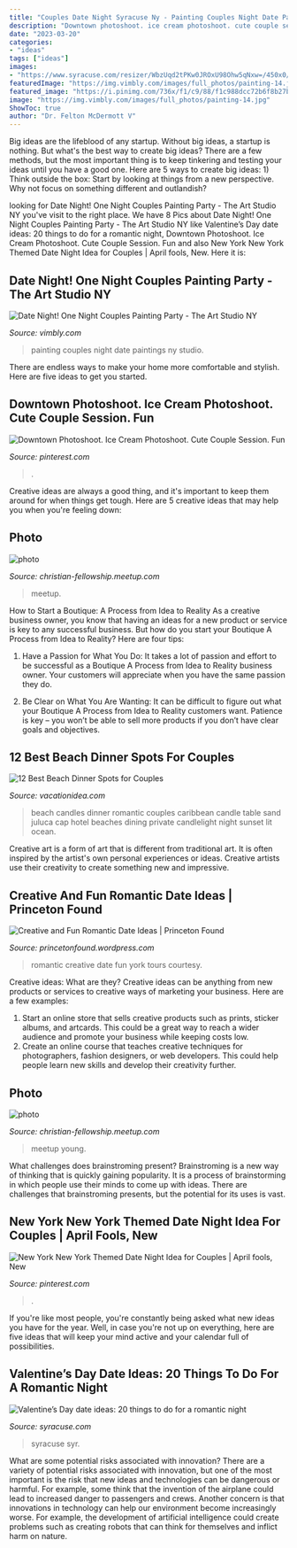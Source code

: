 ```yaml
---
title: "Couples Date Night Syracuse Ny - Painting Couples Night Date Paintings Ny Studio"
description: "Downtown photoshoot. ice cream photoshoot. cute couple session. fun"
date: "2023-03-20"
categories:
- "ideas"
tags: ["ideas"]
images:
- "https://www.syracuse.com/resizer/WbzUqd2tPKw0JROxU98Ohw5qNxw=/450x0/smart/arc-anglerfish-arc2-prod-advancelocal.s3.amazonaws.com/public/PYDTCXXBABFMLCR3XP2MD2FEG4.JPG"
featuredImage: "https://img.vimbly.com/images/full_photos/painting-14.jpg"
featured_image: "https://i.pinimg.com/736x/f1/c9/88/f1c988dcc72b6f8b27b90ae9e0c40d69.jpg"
image: "https://img.vimbly.com/images/full_photos/painting-14.jpg"
ShowToc: true
author: "Dr. Felton McDermott V"
---
```



Big ideas are the lifeblood of any startup. Without big ideas, a startup is nothing. But what's the best way to create big ideas? There are a few methods, but the most important thing is to keep tinkering and testing your ideas until you have a good one. Here are 5 ways to create big ideas: 1) Think outside the box: Start by looking at things from a new perspective. Why not focus on something different and outlandish?

	

		
looking for Date Night! One Night Couples Painting Party - The Art Studio NY you've visit to the right place. We have 8 Pics about Date Night! One Night Couples Painting Party - The Art Studio NY like Valentine’s Day date ideas: 20 things to do for a romantic night, Downtown Photoshoot. Ice Cream Photoshoot. Cute Couple Session. Fun and also New York New York Themed Date Night Idea for Couples | April fools, New. Here it is:
		
    
## Date Night! One Night Couples Painting Party - The Art Studio NY

<img loading=lazy src="https://img.vimbly.com/images/full_photos/painting-14.jpg" onerror="this.onerror=null;this.src='https://tse2.mm.bing.net/th?id=OIP.CU5plIcX61rv2B7Yi4xlnQHaE8&amp;pid=15.1';" alt="Date Night! One Night Couples Painting Party - The Art Studio NY">

_Source: vimbly.com_

>painting couples night date paintings ny studio. 

	

There are endless ways to make your home more comfortable and stylish. Here are five ideas to get you started.

    
## Downtown Photoshoot. Ice Cream Photoshoot. Cute Couple Session. Fun

<img loading=lazy src="https://i.pinimg.com/736x/f1/c9/88/f1c988dcc72b6f8b27b90ae9e0c40d69.jpg" onerror="this.onerror=null;this.src='https://tse4.mm.bing.net/th?id=OIP.BmCcjuRu3x1zsmrOsf01TwHaLH&amp;pid=15.1';" alt="Downtown Photoshoot. Ice Cream Photoshoot. Cute Couple Session. Fun">

_Source: pinterest.com_

>. 

	

Creative ideas are always a good thing, and it's important to keep them around for when things get tough. Here are 5 creative ideas that may help you when you're feeling down: 

    
## Photo

<img loading=lazy src="http://photos3.meetupstatic.com/photos/event/2/9/4/c/global_320050572.jpeg" onerror="this.onerror=null;this.src='https://tse3.mm.bing.net/th?id=OIP.eI6q-Jn0eB8CEr0hZVPe5wAAAA&amp;pid=15.1';" alt="photo">

_Source: christian-fellowship.meetup.com_

>meetup. 

	

How to Start a Boutique: A Process from Idea to Reality
As a creative business owner, you know that having an ideas for a new product or service is key to any successful business. But how do you start your Boutique A Process from Idea to Reality? Here are four tips:
1. Have a Passion for What You Do: It takes a lot of passion and effort to be successful as a Boutique A Process from Idea to Reality business owner. Your customers will appreciate when you have the same passion they do.

2. Be Clear on What You Are Wanting: It can be difficult to figure out what your Boutique A Process from Idea to Reality customers want. Patience is key – you won’t be able to sell more products if you don’t have clear goals and objectives.


    
## 12 Best Beach Dinner Spots For Couples

<img loading=lazy src="http://vacationidea.com/pix/img25Hy8R/beaches/awe2_candles_on_the_beach_in_the_ca_4431_mobi.jpg" onerror="this.onerror=null;this.src='https://tse3.mm.bing.net/th?id=OIP.eswcih-5rrOfyBMx14Tb1wHaE7&amp;pid=15.1';" alt="12 Best Beach Dinner Spots for Couples">

_Source: vacationidea.com_

>beach candles dinner romantic couples caribbean candle table sand juluca cap hotel beaches dining private candlelight night sunset lit ocean. 

	

Creative art is a form of art that is different from traditional art. It is often inspired by the artist's own personal experiences or ideas. Creative artists use their creativity to create something new and impressive.

    
## Creative And Fun Romantic Date Ideas | Princeton Found

<img loading=lazy src="https://i1.wp.com/images.v2.reserve123.com/product/15404-2.jpg" onerror="this.onerror=null;this.src='https://tse1.mm.bing.net/th?id=OIP.EgOVUqQSeO6Zg81XhmlwgAHaFF&amp;pid=15.1';" alt="Creative and Fun Romantic Date Ideas | Princeton Found">

_Source: princetonfound.wordpress.com_

>romantic creative date fun york tours courtesy. 

	

Creative ideas: What are they?
Creative ideas can be anything from new products or services to creative ways of marketing your business. Here are a few examples:
1. Start an online store that sells creative products such as prints, sticker albums, and artcards. This could be a great way to reach a wider audience and promote your business while keeping costs low.
2. Create an online course that teaches creative techniques for photographers, fashion designers, or web developers. This could help people learn new skills and develop their creativity further.

    
## Photo

<img loading=lazy src="http://photos3.meetupstatic.com/photos/event/2/b/f/e/global_322871262.jpeg" onerror="this.onerror=null;this.src='https://tse4.mm.bing.net/th?id=OIP.qLFkjLHFYvp5TSqdlSDEQAAAAA&amp;pid=15.1';" alt="photo">

_Source: christian-fellowship.meetup.com_

>meetup young. 

	

What challenges does brainstroming present?
Brainstroming is a new way of thinking that is quickly gaining popularity. It is a process of brainstorming in which people use their minds to come up with ideas. There are challenges that brainstroming presents, but the potential for its uses is vast.

    
## New York New York Themed Date Night Idea For Couples | April Fools, New

<img loading=lazy src="https://s-media-cache-ak0.pinimg.com/736x/e7/3c/a4/e73ca4566290afeb8cc6237a9c8e5590.jpg" onerror="this.onerror=null;this.src='https://tse4.mm.bing.net/th?id=OIP.MigSlyptmD1r3bLW-N_BgAHaE7&amp;pid=15.1';" alt="New York New York Themed Date Night Idea for Couples | April fools, New">

_Source: pinterest.com_

>. 

	

If you're like most people, you're constantly being asked what new ideas you have for the year. Well, in case you're not up on everything, here are five ideas that will keep your mind active and your calendar full of possibilities. 

    
## Valentine’s Day Date Ideas: 20 Things To Do For A Romantic Night

<img loading=lazy src="https://www.syracuse.com/resizer/WbzUqd2tPKw0JROxU98Ohw5qNxw=/450x0/smart/arc-anglerfish-arc2-prod-advancelocal.s3.amazonaws.com/public/PYDTCXXBABFMLCR3XP2MD2FEG4.JPG" onerror="this.onerror=null;this.src='https://tse2.mm.bing.net/th?id=OIP.tKkZcziFRd1q15U48mkxzQEsDh&amp;pid=15.1';" alt="Valentine’s Day date ideas: 20 things to do for a romantic night">

_Source: syracuse.com_

>syracuse syr. 

	

What are some potential risks associated with innovation?
There are a variety of potential risks associated with innovation, but one of the most important is the risk that new ideas and technologies can be dangerous or harmful. For example, some think that the invention of the airplane could lead to increased danger to passengers and crews. Another concern is that innovations in technology can help our environment become increasingly worse. For example, the development of artificial intelligence could create problems such as creating robots that can think for themselves and inflict harm on nature.

